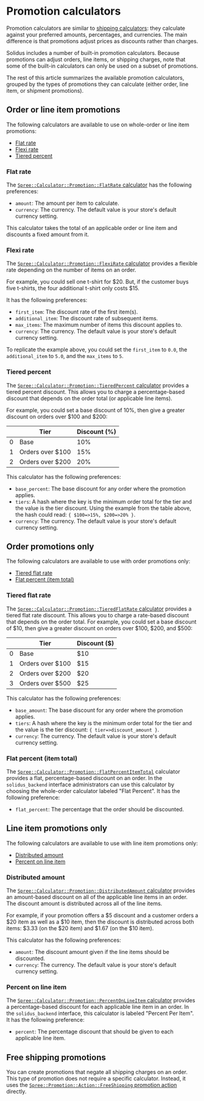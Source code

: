 # Promotion calculators

Promotion calculators are similar to [shipping
calculators][shipping-calculators]: they calculate against your preferred
amounts, percentages, and currencies. The main difference is that promotions
adjust prices as discounts rather than charges.

Solidus includes a number of built-in promotion calculators. Because promotions
can adjust orders, line items, or shipping charges, note that some of the
built-in calculators can only be used on a subset of promotions.

The rest of this article summarizes the available promotion calculators, grouped
by the types of promotions they can calculate (either order, line item, or
shipment promotions).

[shipping-calculators]: shipping-calculators.html

## Order or line item promotions

The following calculators are available to use on whole-order or line item
promotions:

- [Flat rate](#flat-rate)
- [Flexi rate](#flexi-rate)
- [Tiered percent](#tiered-percent)

### Flat rate

The [`Spree::Calculator::Promotion::FlatRate` calculator][flat-rate] has the following
preferences:

- `amount`: The amount per item to calculate.
- `currency`: The currency. The default value is your store's default currency
  setting.

This calculator takes the total of an applicable order or line item and
discounts a fixed amount from it.

### Flexi rate

The [`Spree::Calculator::Promotion::FlexiRate` calculator][flexi-rate] provides a flexible
rate depending on the number of items on an order.

For example, you could sell one t-shirt for $20. But, if the customer buys five
t-shirts, the four additional t-shirt only costs $15.

It has the following preferences:

- `first_item`: The discount rate of the first item(s).
- `additional_item`: The discount rate of subsequent items.
- `max_items`: The maximum number of items this discount applies to.
- `currency`: The currency. The default value is your store's default currency
  setting.

To replicate the example above, you could set the `first_item` to `0.0`, the
`additional_item` to `5.0`, and the `max_items` to `5`.

### Tiered percent

The [`Spree::Calculator::Promotion::TieredPercent` calculator][tiered-percent] provides a
tiered percent discount. This allows you to charge a percentage-based discount
that depends on the order total (or applicable line items).

For example, you could set a base discount of 10%, then give a greater discount
on orders over $100 and $200:

|   | Tier             | Discount (%) |
|---|------------------|--------------|
| 0 | Base             | 10%          |
| 1 | Orders over $100 | 15%          |
| 2 | Orders over $200 | 20%          |

This calculator has the following preferences:

- `base_percent`: The base discount for any order where the promotion applies.
- `tiers`: A hash where the key is the minimum order total for the tier and the
  value is the tier discount. Using the example from the table above, the hash
  could read: `{ $100=>15%, $200=>20% }`.
- `currency`: The currency. The default value is your store's default currency
  setting.

[flat-rate]: https://github.com/solidusio/solidus/blob/master/core/app/models/spree/calculator/promotion/flat_rate.rb
[flexi-rate]: https://github.com/solidusio/solidus/blob/master/core/app/models/spree/calculator/promotion/flexi_rate.rb
[tiered-percent]: https://github.com/solidusio/solidus/blob/master/core/app/models/spree/calculator/promotion/tiered_percent.rb

## Order promotions only

The following calculators are available to use with order promotions only:

- [Tiered flat rate](#tiered-flat-rate)
- [Flat percent (item total)](#flat-percent-item-total)

### Tiered flat rate

The [`Spree::Calculator::Promotion::TieredFlatRate` calculator][tiered-flat-rate] provides
a tiered flat rate discount. This allows you to charge a rate-based discount
that depends on the order total. For example, you could set a base discount of
$10, then give a greater discount on orders over $100, $200, and $500:

|   | Tier             | Discount ($) |
|---|------------------|--------------|
| 0 | Base             | $10          |
| 1 | Orders over $100 | $15          |
| 2 | Orders over $200 | $20          |
| 3 | Orders over $500 | $25          |

This calculator has the following preferences:

- `base_amount`: The base discount for any order where the promotion applies.
- `tiers`: A hash where the key is the minimum order total for the tier and the
  value is the tier discount: `{ tier=>discount_amount }`.
- `currency`: The currency. The default value is your store's default currency
  setting.

### Flat percent (item total)

The [`Spree::Calculator::Promotion::FlatPercentItemTotal`][flat-percent-item-total]
calculator provides a flat, percentage-based discount on an order. In the
`solidus_backend` interface administrators can use this calculator by choosing
the whole-order calculator labeled "Flat Percent". It has the following
preference:

- `flat_percent`: The percentage that the order should be discounted.

[tiered-flat-rate]: https://github.com/solidusio/solidus/blob/master/core/app/models/spree/calculator/promotion/tiered_flat_rate.rb
[flat-percent-item-total]: https://github.com/solidusio/solidus/blob/master/core/app/models/spree/calculator/promotion/flat_percent_item_total.rb

## Line item promotions only

The following calculators are available to use with line item promotions only:

- [Distributed amount](#distributed-amount)
- [Percent on line item](#percent-on-line-item)

### Distributed amount

The [`Spree::Calculator::Promotion::DistributedAmount` calculator][distributed-amount]
provides an amount-based discount on all of the applicable line items in an
order. The discount amount is distributed across all of the line items.

For example, if your promotion offers a $5 discount and a customer orders a $20
item as well as a $10 item, then the discount is distributed across both items:
$3.33 (on the $20 item) and $1.67 (on the $10 item).

This calculator has the following preferences:

- `amount`: The discount amount given if the line items should be discounted.
- `currency`: The currency. The default value is your store's default currency
  setting.

### Percent on line item

The [`Spree::Calculator::Promotion::PercentOnLineItem` calculator][percent-on-line-item]
provides a percentage-based discount for each applicable line item in an order.
In the `solidus_backend` interface, this calculator is labeled "Percent Per
Item". It has the following preference:

- `percent`: The percentage discount that should be given to each applicable
  line item.

[distributed-amount]: https://github.com/solidusio/solidus/blob/master/core/app/models/spree/calculator/promotion/distributed_amount.rb
[percent-on-line-item]: https://github.com/solidusio/solidus/blob/master/core/app/models/spree/calculator/promotion/percent_on_line_item.rb

## Free shipping promotions

You can create promotions that negate all shipping charges on an order. This
type of promotion does not require a specific calculator. Instead, it uses the
[`Spree::Promotion::Action::FreeShipping` promotion
action][free-shipping-promotion-action] directly.

[free-shipping-promotion-action]: https://github.com/solidusio/solidus/blob/master/core/app/models/spree/promotion/actions/free_shipping.rb
